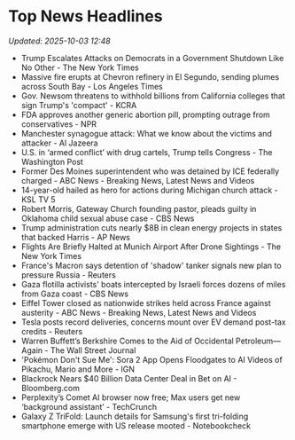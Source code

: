 # Top News Headlines

_Updated: 2025-10-03 12:48_

- Trump Escalates Attacks on Democrats in a Government Shutdown Like No Other - The New York Times
- Massive fire erupts at Chevron refinery in El Segundo, sending plumes across South Bay - Los Angeles Times
- Gov. Newsom threatens to withhold billions from California colleges that sign Trump's 'compact' - KCRA
- FDA approves another generic abortion pill, prompting outrage from conservatives - NPR
- Manchester synagogue attack: What we know about the victims and attacker - Al Jazeera
- U.S. in ‘armed conflict’ with drug cartels, Trump tells Congress - The Washington Post
- Former Des Moines superintendent who was detained by ICE federally charged - ABC News - Breaking News, Latest News and Videos
- 14-year-old hailed as hero for actions during Michigan church attack - KSL TV 5
- Robert Morris, Gateway Church founding pastor, pleads guilty in Oklahoma child sexual abuse case - CBS News
- Trump administration cuts nearly $8B in clean energy projects in states that backed Harris - AP News
- Flights Are Briefly Halted at Munich Airport After Drone Sightings - The New York Times
- France's Macron says detention of 'shadow' tanker signals new plan to pressure Russia - Reuters
- Gaza flotilla activists' boats intercepted by Israeli forces dozens of miles from Gaza coast - CBS News
- Eiffel Tower closed as nationwide strikes held across France against austerity - ABC News - Breaking News, Latest News and Videos
- Tesla posts record deliveries, concerns mount over EV demand post-tax credits - Reuters
- Warren Buffett’s Berkshire Comes to the Aid of Occidental Petroleum—Again - The Wall Street Journal
- 'Pokémon Don't Sue Me': Sora 2 App Opens Floodgates to AI Videos of Pikachu, Mario and More - IGN
- Blackrock Nears $40 Billion Data Center Deal in Bet on AI - Bloomberg.com
- Perplexity’s Comet AI browser now free; Max users get new ‘background assistant’ - TechCrunch
- Galaxy Z TriFold: Launch details for Samsung's first tri-folding smartphone emerge with US release mooted - Notebookcheck
